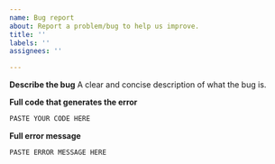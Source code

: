 ```yaml
---
name: Bug report
about: Report a problem/bug to help us improve.
title: ''
labels: ''
assignees: ''

---
```


**Describe the bug**
A clear and concise description of what the bug is.

**Full code that generates the error**
<!--
Include any data files or inputs required to run the code. It really helps if
we can run the code on our own machines.
-->

<!-- blacken-docs:off -->
```python
PASTE YOUR CODE HERE
```
<!-- blacken-docs:on -->

**Full error message**

<!-- blacken-docs:off -->
```
PASTE ERROR MESSAGE HERE
```
<!-- blacken-docs:on -->
